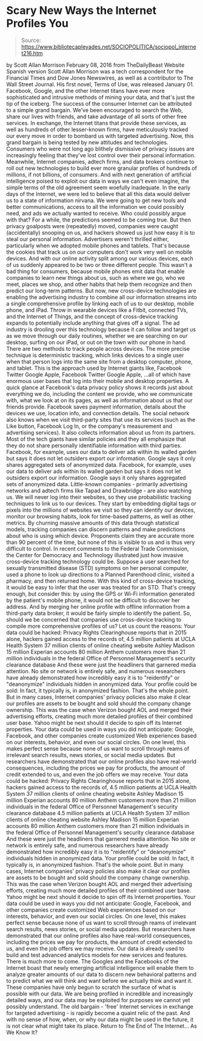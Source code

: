 # Scary New Ways the Internet Profiles You

> Source: https://www.bibliotecapleyades.net/SOCIOPOLITICA/sociopol_internet216.htm

by Scott Allan Morrison February 08, 2016
from TheDailyBeast Website
Spanish version
Scott Allan Morrison was a tech correspondent for the Financial Times and Dow Jones Newswires, as well as a contributor to The Wall Street Journal. His first novel, Terms of Use, was released January 01.
Facebook, Google, and the other Internet titans have ever more sophisticated and intrusive methods of mining your data, and that's just the tip of the iceberg. The success of the consumer Internet can be attributed to a simple grand bargain.
We've been encouraged to search the Web, share our lives with friends, and take advantage of all sorts of other free services. In exchange, the Internet titans that provide these services, as well as hundreds of other lesser-known firms, have meticulously tracked our every move in order to bombard us with targeted advertising. Now, this grand bargain is being tested by new attitudes and technologies. Consumers who were not long ago blithely dismissive of privacy issues are increasingly feeling that they've lost control over their personal information.
Meanwhile, Internet companies, adtech firms, and data brokers continue to roll out new technologies to build ever more granular profiles of hundreds of millions, if not billions, of consumers.
And with next generation of artificial intelligence poised to exploit our data in ways we can't even imagine, the simple terms of the old agreement seem woefully inadequate. In the early days of the Internet, we were led to believe that all this data would deliver us to a state of information nirvana. We were going to get new tools and better communications, access to all the information we could possibly need, and ads we actually wanted to receive.
Who could possibly argue with that? For a while, the predictions seemed to be coming true. But then privacy goalposts were (repeatedly) moved, companies were caught (accidentally) snooping on us, and hackers showed us just how easy it is to steal our personal information.
Advertisers weren't thrilled either, particularly when we adopted mobile phones and tablets. That's because the cookies that track us on our computers don't work very well on mobile devices. And with our online activity split among our various devices, each of us suddenly appeared to be two or three different people. This wasn't a bad thing for consumers, because mobile phones emit data that enable companies to learn new things about us, such as where we go, who we meet, places we shop, and other habits that help them recognize and then predict our long-term patterns. But now, new cross-device technologies are enabling the advertising industry to combine all our information streams into a single comprehensive profile by linking each of us to our desktop, mobile phone, and iPad.
Throw in wearable devices like a Fitbit, connected TVs, and the Internet of Things, and the concept of cross-device tracking expands to potentially include anything that gives off a signal. The ad industry is drooling over this technology because it can follow and target us as we move through our daily routines, whether we are searching on our desktop, surfing on our iPad, or out on the town with our phone in hand. There are two methods to track people across devices. The more precise technique is deterministic tracking, which links devices to a single user when that person logs into the same site from a desktop computer, phone, and tablet.
This is the approach used by Internet giants like,
Facebook Twitter Google Apple,
Facebook
Twitter
Google
Apple,
...all of which have enormous user bases that log into their mobile and desktop properties. A quick glance at Facebook's data privacy policy shows it records just about everything we do, including the content we provide, who we communicate with, what we look at on its pages, as well as information about us that our friends provide.
Facebook saves payment information, details about the devices we use, location info, and connection details.
The social network also knows when we visit third-party sites that use its services (such as the Like button, Facebook Log In, or the company's measurement and advertising services).
It also collects information about us from its partners. Most of the tech giants have similar policies and they all emphasize that they do not share personally identifiable information with third parties.
Facebook, for example, uses our data to deliver ads within its walled garden but says it does not let outsiders export our information. Google says it only shares aggregated sets of anonymized data.
Facebook, for example, uses our data to deliver ads within its walled garden but says it does not let outsiders export our information.
Google says it only shares aggregated sets of anonymized data.
Little-known companies - primarily advertising networks and adtech firms like Tapad and Drawbridge - are also watching us.
We will never log into their websites, so they use probabilistic tracking techniques to link us to our devices. They start by embedding digital tags or pixels into the millions of websites we visit so they can identify our devices, monitor our browsing habits, look for time-based patterns, as well as other metrics.
By churning massive amounts of this data through statistical models, tracking companies can discern patterns and make predictions about who is using which device. Proponents claim they are accurate more than 90 percent of the time, but none of this is visible to us and is thus very difficult to control. In recent comments to the Federal Trade Commission, the Center for Democracy and Technology illustrated just how invasive cross-device tracking technology could be.
Suppose a user searched for sexually transmitted disease (STD) symptoms on her personal computer, used a phone to look up directions to a Planned Parenthood clinic, visited a pharmacy, and then returned home.
With this kind of cross-device tracking, it would be easy to infer that the user was treated for an STD. That's creepy enough, but consider this:
by using the GPS or Wi-Fi information generated by the patient's mobile phone, it would not be difficult to discover her address. And by merging her online profile with offline information from a third-party data broker, it would be fairly simple to identify the patient.
So, should we be concerned that companies use cross-device tracking to compile more comprehensive profiles of us?
Let us count the reasons:
Your data could be hacked: Privacy Rights Clearinghouse reports that in 2015 alone, hackers gained access to the records of, 4.5 million patients at UCLA Health System 37 million clients of online cheating website Ashley Madison 15 million Experian accounts 80 million Anthem customers more than 21 million individuals in the federal Office of Personnel Management's security clearance database And these were just the headliners that garnered media attention. No site or network is entirely safe, and numerous researchers have already demonstrated how incredibly easy it is to "reidentify" or "deanonymize" individuals hidden in anonymized data. Your profile could be sold: In fact, it typically is, in anonymized fashion. That's the whole point. But in many cases, Internet companies' privacy policies also make it clear our profiles are assets to be bought and sold should the company change ownership. This was the case when Verizon bought AOL and merged their advertising efforts, creating much more detailed profiles of their combined user base. Yahoo might be next should it decide to spin off its Internet properties. Your data could be used in ways you did not anticipate: Google, Facebook, and other companies create customized Web experiences based on our interests, behavior, and even our social circles. On one level, this makes perfect sense because none of us want to scroll through reams of irrelevant search results, news stories, or social media updates. But researchers have demonstrated that our online profiles also have real-world consequences, including the prices we pay for products, the amount of credit extended to us, and even the job offers we may receive.
Your data could be hacked:
Privacy Rights Clearinghouse reports that in 2015 alone, hackers gained access to the records of,
4.5 million patients at UCLA Health System 37 million clients of online cheating website Ashley Madison 15 million Experian accounts 80 million Anthem customers more than 21 million individuals in the federal Office of Personnel Management's security clearance database
4.5 million patients at UCLA Health System
37 million clients of online cheating website Ashley Madison
15 million Experian accounts
80 million Anthem customers
more than 21 million individuals in the federal Office of Personnel Management's security clearance database
And these were just the headliners that garnered media attention.
No site or network is entirely safe, and numerous researchers have already demonstrated how incredibly easy it is to "reidentify" or "deanonymize" individuals hidden in anonymized data.
Your profile could be sold:
In fact, it typically is, in anonymized fashion. That's the whole point.
But in many cases, Internet companies' privacy policies also make it clear our profiles are assets to be bought and sold should the company change ownership.
This was the case when Verizon bought AOL and merged their advertising efforts, creating much more detailed profiles of their combined user base.
Yahoo might be next should it decide to spin off its Internet properties.
Your data could be used in ways you did not anticipate:
Google, Facebook, and other companies create customized Web experiences based on our interests, behavior, and even our social circles.
On one level, this makes perfect sense because none of us want to scroll through reams of irrelevant search results, news stories, or social media updates.
But researchers have demonstrated that our online profiles also have real-world consequences, including the prices we pay for products, the amount of credit extended to us, and even the job offers we may receive.
Our data is already used to build and test advanced analytics models for new services and features. There is much more to come.
The Googles and the Facebooks of the Internet boast that newly emerging artificial intelligence will enable them to analyze greater amounts of our data to discern new behavioral patterns and to predict what we will think and want before we actually think and want it.
These companies have only begun to scratch the surface of what is possible with our data. We are being profiled in incredible and increasingly detailed ways, and our data may be exploited for purposes we cannot yet possibly understand.
The old bargain - 'free' Internet services in exchange for targeted advertising - is rapidly become a quaint relic of the past.
And with no sense of how, when, or why our data might be used in the future, it is not clear what might take its place.
Return to The End of The Internet... As We Know It?
